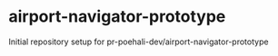 # airport-navigator-prototype

Initial repository setup for pr-poehali-dev/airport-navigator-prototype
